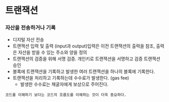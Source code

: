 # 트랜잭션

### 자산을 전송하거나 기록
- 디지털 자산 전송
- 트랜잭션 입력 및 출력 (input과 output)입력은 이전 트랜잭션의 출력을 참조, 출력은 자산을 받을 수 있는 주소와 양을 정의
- 트랜잭션의 검증을 위해 서명 검증. 개인키로 트랜잭션을 서명하고 검증 트랜잭션 승인
- 블록에 트랜잭션을 기록하고 발생한 여러 트랜잭션을 하나의 블록에 기록한다.
- 트랜잭션을 처리하고 기록하는데 수수료가 발생한다. (gas fee)
    - 발생한 수수료는 채굴자에게 보상으로 주어진다.

~~~
코드를 이해하기 보다는 코드의 흐름도를 이해하는 것이 더욱 중요하다.
~~~